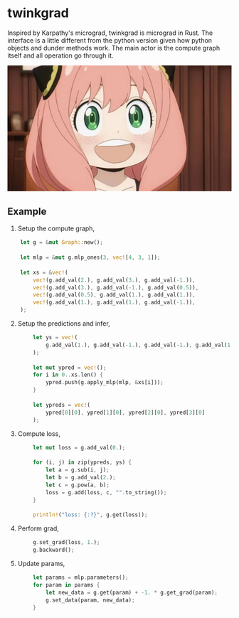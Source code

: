 # twinkgrad
Inspired by Karpathy's micrograd, twinkgrad is micrograd in Rust. The interface is a little different from the python version
given how python objects and dunder methods work. The main actor is the compute graph itself and all operation go through it.

![](./spy.jpeg)

## Example

1. Setup the compute graph,
```rust
    let g = &mut Graph::new();

    let mlp = &mut g.mlp_ones(3, vec![4, 3, 1]);

    let xs = &vec!(
        vec!(g.add_val(2.), g.add_val(3.), g.add_val(-1.)),
        vec!(g.add_val(3.), g.add_val(-1.), g.add_val(0.5)),
        vec!(g.add_val(0.5), g.add_val(1.), g.add_val(1.)),
        vec!(g.add_val(1.), g.add_val(1.), g.add_val(-1.)),
    );
```

2. Setup the predictions and infer,
```rust
        let ys = vec!(
            g.add_val(1.), g.add_val(-1.), g.add_val(-1.), g.add_val(1.)
        );

        let mut ypred = vec!();
        for i in 0..xs.len() {
            ypred.push(g.apply_mlp(mlp, &xs[i]));
        }

        let ypreds = vec!(
            ypred[0][0], ypred[1][0], ypred[2][0], ypred[3][0]
        );
```

3. Compute loss,
```rust
        let mut loss = g.add_val(0.);

        for (i, j) in zip(ypreds, ys) {
            let a = g.sub(i, j);
            let b = g.add_val(2.);
            let c = g.pow(a, b);
            loss = g.add(loss, c, "".to_string());
        }

        println!("loss: {:?}", g.get(loss));
```

4. Perform grad,
```rust
        g.set_grad(loss, 1.);
        g.backward();
```

5. Update params,
```rust
        let params = mlp.parameters();
        for param in params {
            let new_data = g.get(param) + -1. * g.get_grad(param);
            g.set_data(param, new_data);
        }
```
